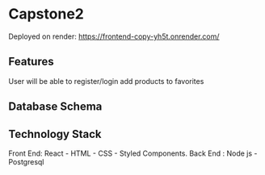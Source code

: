 # Capstone2
Deployed on render:
https://frontend-copy-yh5t.onrender.com/

## Features
User will be able to register/login add products to favorites

## Database Schema


## Technology Stack
Front End: React - HTML - CSS - Styled Components.
Back End : Node js - Postgresql

